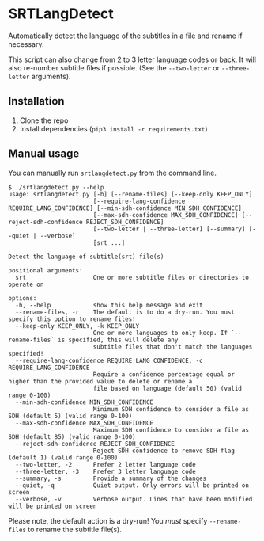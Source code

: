 # SRTLangDetect

Automatically detect the language of the subtitles in a file and rename if necessary.

This script can also change from 2 to 3 letter language codes or back. It will also re-number subtitle files if possible. (See the `--two-letter` or `--three-letter` arguments).

## Installation

1. Clone the repo
2. Install dependencies (`pip3 install -r requirements.txt`)

## Manual usage

You can manually run `srtlangdetect.py` from the command line.

```
$ ./srtlangdetect.py --help
usage: srtlangdetect.py [-h] [--rename-files] [--keep-only KEEP_ONLY]
                        [--require-lang-confidence REQUIRE_LANG_CONFIDENCE] [--min-sdh-confidence MIN_SDH_CONFIDENCE]
                        [--max-sdh-confidence MAX_SDH_CONFIDENCE] [--reject-sdh-confidence REJECT_SDH_CONFIDENCE]
                        [--two-letter | --three-letter] [--summary] [--quiet | --verbose]
                        [srt ...]

Detect the language of subtitle(srt) file(s)

positional arguments:
  srt                   One or more subtitle files or directories to operate on

options:
  -h, --help            show this help message and exit
  --rename-files, -r    The default is to do a dry-run. You must specify this option to rename files!
  --keep-only KEEP_ONLY, -k KEEP_ONLY
                        One or more languages to only keep. If `--rename-files` is specified, this will delete any
                        subtitle files that don't match the languages specified!
  --require-lang-confidence REQUIRE_LANG_CONFIDENCE, -c REQUIRE_LANG_CONFIDENCE
                        Require a confidence percentage equal or higher than the provided value to delete or rename a
                        file based on language (default 50) (valid range 0-100)
  --min-sdh-confidence MIN_SDH_CONFIDENCE
                        Minimum SDH confidence to consider a file as SDH (default 5) (valid range 0-100)
  --max-sdh-confidence MAX_SDH_CONFIDENCE
                        Maximum SDH confidence to consider a file as SDH (default 85) (valid range 0-100)
  --reject-sdh-confidence REJECT_SDH_CONFIDENCE
                        Reject SDH confidence to remove SDH flag (default 1) (valid range 0-100)
  --two-letter, -2      Prefer 2 letter language code
  --three-letter, -3    Prefer 3 letter language code
  --summary, -s         Provide a summary of the changes
  --quiet, -q           Quiet output. Only errors will be printed on screen
  --verbose, -v         Verbose output. Lines that have been modified will be printed on screen
```

Please note, the default action is a dry-run! You _must_ specify `--rename-files` to rename the subtitle file(s).

